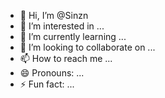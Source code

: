 - 👋 Hi, I’m @Sinzn
- 👀 I’m interested in ...
- 🌱 I’m currently learning ...
- 💞️ I’m looking to collaborate on ...
- 📫 How to reach me ...
- 😄 Pronouns: ...
- ⚡ Fun fact: ...

<!---
Sinzt/Sinzt is a ✨ special ✨ repository because its `README.md` (this file) appears on your GitHub profile.
You can click the Preview link to take a look at your changes.
--->
